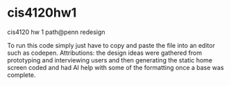 # cis4120hw1
cis4120 hw 1 path@penn redesign

To run this code simply just have to copy and paste the file into an editor such as codepen. 
Attributions: the design ideas were gathered from prototyping and interviewing users and then generating the static home screen coded and had AI help with some of the formatting once a base was complete. 
